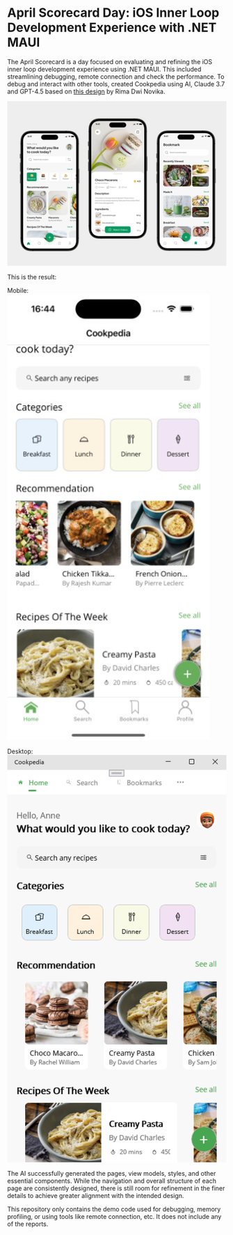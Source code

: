 # April Scorecard Day: iOS Inner Loop Development Experience with .NET MAUI

The April Scorecard is a day focused on evaluating and refining the iOS inner loop development experience using .NET MAUI. This included streamlining debugging, remote connection and check the performance.
To debug and interact with other tools, created Cookpedia using AI, Claude 3.7 and GPT-4.5 based on [this design](https://dribbble.com/shots/20792040-Cookpedia-Food-Recipe-Mobile-App) by Rima Dwi Novika.

![Design](images/design.png)

This is the result:

Mobile:
![iOS](images/cookpedia-ios-1.png)

Desktop:
![Windows](images/cookpedia-windows-1.png)

The AI successfully generated the pages, view models, styles, and other essential components. While the navigation and overall structure of each page are consistently designed, there is still room for refinement in the finer details to achieve greater alignment with the intended design.

This repository only contains the demo code used for debugging, memory profiling, or using tools like remote connection, etc. It does not include any of the reports.
